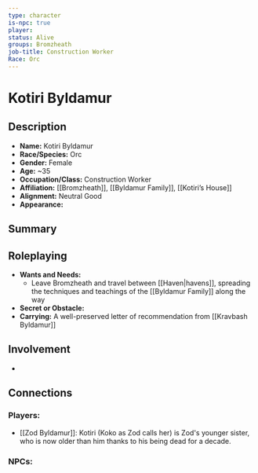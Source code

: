 ```yaml
---
type: character
is-npc: true
player: 
status: Alive
groups: Bromzheath
job-title: Construction Worker
Race: Orc
---
```

# Kotiri Byldamur

## Description
- **Name:** Kotiri Byldamur
- **Race/Species:** Orc
- **Gender:** Female
- **Age:** ~35
- **Occupation/Class:** Construction Worker
- **Affiliation:** [[Bromzheath]], [[Byldamur Family]], [[Kotiri’s House]]
- **Alignment:** Neutral Good
- **Appearance:**

## Summary


## Roleplaying
 - **Wants and Needs:**
	 - Leave Bromzheath and travel between [[Haven|havens]], spreading the techniques and teachings of the [[Byldamur Family]] along the way
 - **Secret or Obstacle:**
 - **Carrying:** A well-preserved letter of recommendation from [[Kravbash Byldamur]]


## Involvement
 - 

## Connections


### Players:
- [[Zod Byldamur]]: Kotiri (Koko as Zod calls her) is Zod's younger sister, who is now older than him thanks to his being dead for a decade.

### NPCs:


